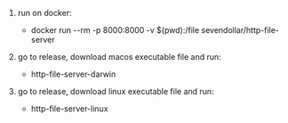 <!-- http file server writen by Go -->

1. run on docker:
   - docker run --rm -p 8000:8000 -v $(pwd):/file sevendollar/http-file-server

2. go to release, download macos executable file and run:
   - http-file-server-darwin

3. go to release, download linux executable file and run:
   - http-file-server-linux
